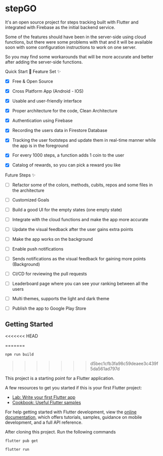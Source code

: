 # stepGO

It's an open source project for steps tracking built with Flutter and integrated with Firebase as the initial backend service.

Some of the features should have been in the server-side using cloud functions, but there were some problems with that and it will be available soon with some configuration instructions to work on one server.

So you may find some workarounds that will be more accurate and better after adding the server-side functions.

Quick Start 🚀
Feature Set ✨
- [x] Free & Open Source
- [x] Cross Platform App (Android - IOS)
- [x] Usable and user-friendly interface
- [x] Proper architecture for the code, Clean Architecture
- [x] Authentication using Firebase
- [x] Recording the users data in Firestore Database
- [x] Tracking the user footsteps and update them in real-time manner while the app is in the foreground
- [x] For every 1000 steps, a function adds 1 coin to the user
- [x] Catalog of rewards, so you can pick a reward you like


Future Steps ✨
- [ ] Refactor some of the colors, methods, cubits, repos and some files in the architecture
- [ ] Customized Goals
- [ ] Build a good UI for the empty states (one empty state)
- [ ] Integrate with the cloud functions and make the app more accurate
- [ ] Update the visual feedback after the user gains extra points
- [ ] Make the app works on the background
- [ ] Enable push notifications
- [ ] Sends notifications as the visual feedback for gaining more points (Background)
- [ ] CI/CD for reviewing the pull requests
- [ ] Leaderboard page where you can see your ranking between all the users
- [ ] Multi themes, supports the light and dark theme
- [ ] Publish the app to Google Play Store


## Getting Started

<<<<<<< HEAD

=======
```properties
npm run build
```  
>>>>>>> d5bec1cfb3fa98c59deaee3c439f5da561ad797d

This project is a starting point for a Flutter application.

A few resources to get you started if this is your first Flutter project:

- [Lab: Write your first Flutter app](https://docs.flutter.dev/get-started/codelab)
- [Cookbook: Useful Flutter samples](https://docs.flutter.dev/cookbook)

For help getting started with Flutter development, view the
[online documentation](https://docs.flutter.dev/), which offers tutorials,
samples, guidance on mobile development, and a full API reference.

After cloning this project. Run the following commands

```
flutter pub get
```  

```
flutter run
```  
